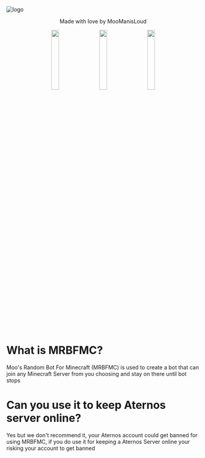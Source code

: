 ![logo](https://i.ibb.co/W2HRBLC/image.png)
<div align="center">
Made with love by MooManisLoud
</div>

<p align="center">
  <img src="https://cdn-icons-png.flaticon.com/128/732/732076.png" width="20%" style="margin: 0 10px;">
  <img src="https://cdn-icons-png.flaticon.com/128/25/25719.png" width="20%" style="margin: 0 10px;">
  <img src="https://cdn-icons-png.flaticon.com/128/2/2235.png" width="20%" style="margin: 0 10px;">
</p>

# What is MRBFMC?
<p>Moo's Random Bot For Minecraft (MRBFMC) is used to create a bot that can join any Minecraft Server from you choosing and stay on there until bot stops</p>

# Can you use it to keep Aternos server online?

<p>Yes but we don't recommend it, your Aternos account could get banned for using MRBFMC, if you do use it for keeping a Aternos Server online your risking your account to get banned</p>

